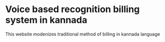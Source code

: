 # Voice based recognition billing system in kannada
 This website modenizes traditional method of billing in kannada language
